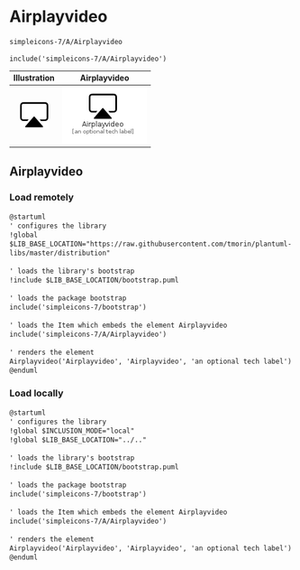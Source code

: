 # Airplayvideo


```text
simpleicons-7/A/Airplayvideo
```

```text
include('simpleicons-7/A/Airplayvideo')
```



| Illustration | Airplayvideo |
| :---: | :---: |
| ![illustration for Illustration](../../simpleicons-7/A/Airplayvideo.png) | ![illustration for Airplayvideo](../../simpleicons-7/A/Airplayvideo.Local.png) |




## Airplayvideo

### Load remotely
```plantuml
@startuml
' configures the library
!global $LIB_BASE_LOCATION="https://raw.githubusercontent.com/tmorin/plantuml-libs/master/distribution"

' loads the library's bootstrap
!include $LIB_BASE_LOCATION/bootstrap.puml

' loads the package bootstrap
include('simpleicons-7/bootstrap')

' loads the Item which embeds the element Airplayvideo
include('simpleicons-7/A/Airplayvideo')

' renders the element
Airplayvideo('Airplayvideo', 'Airplayvideo', 'an optional tech label')
@enduml
```

### Load locally
```plantuml
@startuml
' configures the library
!global $INCLUSION_MODE="local"
!global $LIB_BASE_LOCATION="../.."

' loads the library's bootstrap
!include $LIB_BASE_LOCATION/bootstrap.puml

' loads the package bootstrap
include('simpleicons-7/bootstrap')

' loads the Item which embeds the element Airplayvideo
include('simpleicons-7/A/Airplayvideo')

' renders the element
Airplayvideo('Airplayvideo', 'Airplayvideo', 'an optional tech label')
@enduml
```

